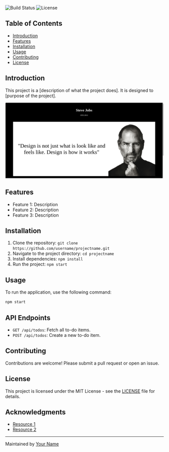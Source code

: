 ![Build Status](https://img.shields.io/badge/build-passing-brightgreen)
![License](https://img.shields.io/badge/license-MIT-blue)


## Table of Contents
- [Introduction](#introduction)
- [Features](#features)
- [Installation](#installation)
- [Usage](#usage)
- [Contributing](#contributing)
- [License](#license)


## Introduction
This project is a [description of what the project does]. It is designed to [purpose of the project]. 


![Screenshot](./Tribute_Page/screen.png)

## Features
- Feature 1: Description
- Feature 2: Description
- Feature 3: Description


## Installation
1. Clone the repository: `git clone https://github.com/username/projectname.git`
2. Navigate to the project directory: `cd projectname`
3. Install dependencies: `npm install`
4. Run the project: `npm start`


## Usage
To run the application, use the following command:
```bash
npm start
```

## API Endpoints
- `GET /api/todos`: Fetch all to-do items.
- `POST /api/todos`: Create a new to-do item.


## Contributing
Contributions are welcome! Please submit a pull request or open an issue.

## License
This project is licensed under the MIT License - see the [LICENSE](LICENSE) file for details.


## Acknowledgments
- [Resource 1](https://linktoresource1.com) 
- [Resource 2](https://linktoresource2.com)


---
Maintained by [Your Name](https://yourwebsite.com)
